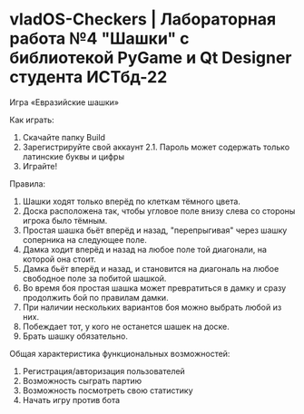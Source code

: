 # vladOS-Checkers | Лабораторная работа №4 "Шашки" с библиотекой PyGame и Qt Designer студента ИСТбд-22

Игра «Евразийские шашки»

Как играть:

1. Скачайте папку Build
2. Зарегистрируйте свой аккаунт
2.1. Пароль может содержать только латинские буквы и цифры
3. Играйте!

Правила:

1.	Шашки ходят только вперёд по клеткам тёмного цвета.
2.	Доска расположена так, чтобы угловое поле внизу слева со стороны игрока было тёмным.
3.	Простая шашка бьёт вперёд и назад, "перепрыгивая" через шашку соперника на следующее поле.
4.	Дамка ходит вперёд и назад на любое поле той диагонали, на которой она стоит.
5.	Дамка бьёт вперёд и назад, и становится на диагональ на любое свободное поле за побитой шашкой.
6.	Во время боя простая шашка может превратиться в дамку и сразу продолжить бой по правилам дамки.
7.	При наличии нескольких вариантов боя можно выбрать любой из них.
8.	Побеждает тот, у кого не останется шашек на доске.
9.	Брать шашку обязательно.
 
Общая характеристика функциональных возможностей:

1.	Регистрация/авторизация пользователей
2.	Возможность сыграть партию
3.	Возможность посмотреть свою статистику
4.	Начать игру против бота
